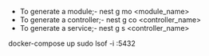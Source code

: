 - To generate a module;- nest g mo <module_name>
- To generate a controller;- nest g co <controller_name>
- To generate a service;- nest g s <controller_name>

docker-compose up
sudo lsof -i :5432
